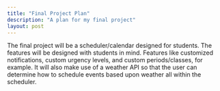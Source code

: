 ```yaml
---
title: "Final Project Plan"
description: "A plan for my final project"
layout: post
---
```


The final project will be a scheduler/calendar designed for students. The features will be designed with students in mind. Features like customized notifications, custom urgency levels, and custom periods/classes, for example. It will also make use of a weather API so that the user can determine how to schedule events based upon weather all within the scheduler.
